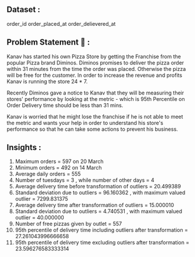 ## Dataset : ##

 order_id
 order_placed_at
 order_delievered_at

## Problem Statement 🍕 : ##

Kanav has started his own Pizza Store by getting the Franchise from the popular Pizza brand Diminos. 
Diminos promises to deliver the pizza order within 31 minutes from the time the order was placed. Otherwise the pizza will be free for the customer.
In order to increase the revenue and profits Kanav is running the store 24 * 7.

Recently Diminos gave a notice to Kanav that they will be measuring their stores' performance by looking at the metric - which is 95th Percentile on Order Delivery time should be less than 31 mins.

Kanav is worried that he might lose the franchise if he is not able to meet the metric and wants your help in order to understand his store's performance so that he can take some actions to prevent his business.

## Insights : ##

1. Maximum orders = 597 on 20 March
2. Minimum orders = 492 on 14 March
3. Average daily orders = 555
4. Number of tuesdays = 3 , while number of other days  = 4
5. Average delivery time before transformation of outliers = 20.499389
6. Standard deviation due to outliers = 96.160362 , with maximum valued outlier = 7299.831375
7.   Average delivery time after transformation of outliers = 15.000010
8.   Standard deviation due to outliers = 4.740531 , with maximum valued outlier = 40.000000
9.   Number of free pizzas given by outlet = 557 
10.   95th percentile of delivery time including outliers after transformation = 27.261043996666658
11.   95th percentile of delivery time excluding outliers after transformation = 23.596276583333314

